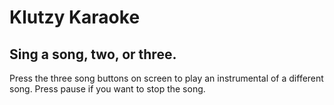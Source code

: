 # Klutzy Karaoke
## Sing a song, two, or three. 

Press the three song buttons on screen to play an instrumental of a different song. Press pause if you want to stop the song. 
